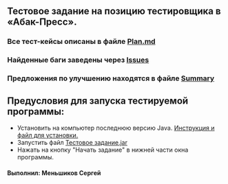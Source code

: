 ## Тестовое задание на позицию тестировщика в «Абак-Пресс».  

### Все тест-кейсы описаны в файле [Plan.md](https://github.com/SeniorTe/TestTask/blob/main/Plan.md)

### Найденные баги заведены через [Issues](https://github.com/SeniorTe/TestTask/issues)

### Предложения по улучшению находятся в файле [Summary](https://github.com/SeniorTe/TestTask/blob/main/Summary.md)

## Предусловия для запуска тестируемой программы: 
- Установить на компьютер последнюю версию Java. [Инструкция и файл для установки.](https://www.java.com/ru/download/manual.jsp)
- Запустить файл [Тестовое задание.jar](https://github.com/SeniorTe/TestTask/blob/main/%D0%A2%D0%B5%D1%81%D1%82%D0%BE%D0%B2%D0%BE%D0%B5%20%D0%B7%D0%B0%D0%B4%D0%B0%D0%BD%D0%B8%D0%B5.jar)
- Нажать на кнопку "Начать задание" в нижней части окна программы. 


#### Выполнил: Меньшиков Сергей 
